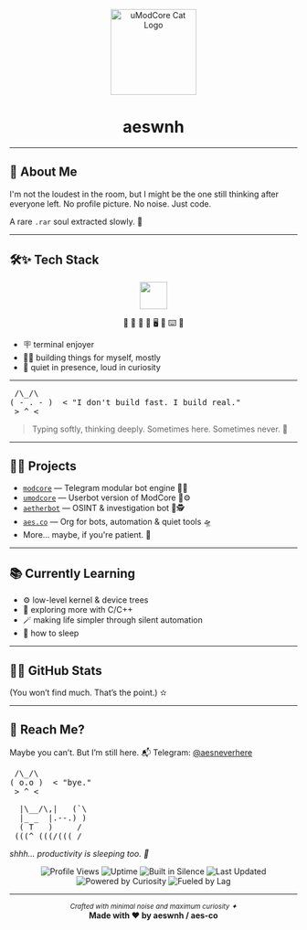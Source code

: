 <p align="center">
  <img src="https://github.com/images/mona-whisper.gif" alt="uModCore Cat Logo" width="150"/>
</p>

<h1 align="center">
  <b>aeswnh</b>
</h1>

---

## 🌱 About Me

I'm not the loudest in the room, but I might be the one still thinking after everyone left.
No profile picture. No noise. Just code.

A rare `.rar` soul extracted slowly. 🐚

---

## 🛠️✨ Tech Stack

<p align="center">
  <img src="https://skillicons.dev/icons?i=linux,python,nodejs,bash,c,cpp,markdown&theme=dark" height="48"/>
</p>
<p align="center">
  🐧 💛 🐍 🌿 🖥️ 💾 ⌨️ 🌌
</p>

* 🪧 terminal enjoyer
* 🤸‍♂️ building things for myself, mostly
* 💭 quiet in presence, loud in curiosity

---

<p align="center">
<pre>
 /\_/\
( - . - )  < "I don't build fast. I build real."
 > ^ <
</pre>
</p>

<blockquote>
  Typing softly, thinking deeply.  
  Sometimes here. Sometimes never. 🌛
</blockquote>

---

## 📂✨ Projects

* [`modcore`](https://github.com/aes-co/modcore) — Telegram modular bot engine 🧠🤖
* [`umodcore`](https://github.com/aes-co/umodcore) — Userbot version of ModCore 👥⚙️
* [`aetherbot`](https://github.com/aes-co/aetherbot) — OSINT & investigation bot 🧰🕵️
* [`aes.co`](https://github.com/aes-co/.github) — Org for bots, automation & quiet tools 🛸
* More... maybe, if you're patient. 🐢

---

## 📚 Currently Learning

* ⚙️ low-level kernel & device trees
* 🧠 exploring more with C/C++
* 🪄 making life simpler through silent automation
* 🛌 how to sleep

---

## 🕵️‍♂️ GitHub Stats

(You won’t find much. That’s the point.) ✫

---

## 🌙 Reach Me?

Maybe you can’t. But I’m still here.
📬 Telegram: [@aesneverhere](https://t.me/aesneverhere)

<p align="center">
<pre>
 /\_/\
( o.o )  < "bye."
 > ^ <
</pre>
</p>

<p align="center">
<pre>
  |\__/\,|   (`\
  |_ _  |.--.) )
  ( T   )     /
 (((^_(((/(((_/
</pre>
<i>shhh... productivity is sleeping too. 🛌</i>
</p>

<p align="center">
  <img src="https://komarev.com/ghpvc/?username=aeswnh&style=flat-square&color=blue" alt="Profile Views"/>
  <img src="https://img.shields.io/badge/uptime-24%2F7-44cc11?style=flat-square" alt="Uptime"/>
  <img src="https://img.shields.io/badge/built%20in-silence-blueviolet?style=flat-square" alt="Built in Silence"/>
  <img src="https://img.shields.io/badge/last%20updated-July%202%2C%202025-informational?style=flat-square" alt="Last Updated"/>
  <img src="https://img.shields.io/badge/powered%20by-curiosity-ff69b4?style=flat-square" alt="Powered by Curiosity"/>
  <img src="https://img.shields.io/badge/fueled%20by-lag-9cf?style=flat-square" alt="Fueled by Lag"/>
</p>

---

<p align="center">
  <sub><i>Crafted with minimal noise and maximum curiosity ✦</i></sub><br/>
  <b>Made with ❤ by aeswnh / aes-co</b>
</p>
